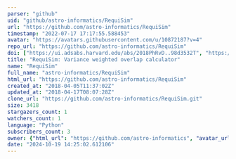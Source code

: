 ```yaml
---
parser: "github"
uid: "github/astro-informatics/RequiSim"
url: "https://github.com/astro-informatics/RequiSim"
timestamp: "2022-07-17 17:17:55.588453"
avatar: "https://avatars.githubusercontent.com/u/10872187?v=4"
repo_url: "https://github.com/astro-informatics/RequiSim"
doi: ["https://ui.adsabs.harvard.edu/abs/2018PhRvD..98d3532T", "https://ui.adsabs.harvard.edu/abs/2018ascl.soft09016T/abstract"]
title: "RequiSim: Variance weighted overlap calculator"
name: "RequiSim"
full_name: "astro-informatics/RequiSim"
html_url: "https://github.com/astro-informatics/RequiSim"
created_at: "2018-04-05T11:37:02Z"
updated_at: "2018-04-17T08:07:28Z"
clone_url: "https://github.com/astro-informatics/RequiSim.git"
size: 3418
stargazers_count: 1
watchers_count: 1
language: "Python"
subscribers_count: 3
owner: {"html_url": "https://github.com/astro-informatics", "avatar_url": "https://avatars.githubusercontent.com/u/10872187?v=4", "login": "astro-informatics", "type": "Organization"}
date: "2024-10-19 14:25:02.612106"
---
```

